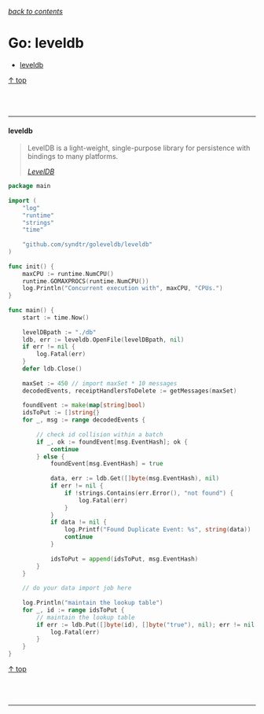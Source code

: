 [*back to contents*](https://github.com/gyuho/learn#contents)<br>

# Go: leveldb

- [leveldb](#leveldb)

[↑ top](#go-leveldb)
<br><br><br><br><hr>


#### leveldb

> LevelDB is a light-weight, single-purpose library for persistence with
> bindings to many platforms.
>
> [*LevelDB*](http://leveldb.org/)


```go
package main
 
import (
	"log"
	"runtime"
	"strings"
	"time"
 
	"github.com/syndtr/goleveldb/leveldb"
)
 
func init() {
	maxCPU := runtime.NumCPU()
	runtime.GOMAXPROCS(runtime.NumCPU())
	log.Println("Concurrent execution with", maxCPU, "CPUs.")
}
 
func main() {
	start := time.Now()
 
	levelDBpath := "./db"
	ldb, err := leveldb.OpenFile(levelDBpath, nil)
	if err != nil {
		log.Fatal(err)
	}
	defer ldb.Close()
 
	maxSet := 450 // import maxSet * 10 messages
	decodedEvents, receiptHandlersToDelete := getMessages(maxSet)
 
	foundEvent := make(map[string]bool)
	idsToPut := []string{}
	for _, msg := range decodedEvents {
 
		// check id collision within a batch
		if _, ok := foundEvent[msg.EventHash]; ok {
			continue
		} else {
			foundEvent[msg.EventHash] = true
 
			data, err := ldb.Get([]byte(msg.EventHash), nil)
			if err != nil {
				if !strings.Contains(err.Error(), "not found") {
					log.Fatal(err)
				}
			}
			if data != nil {
				log.Printf("Found Duplicate Event: %s", string(data))
				continue
			}
 
			idsToPut = append(idsToPut, msg.EventHash)
		}
	}
 
	// do your data import job here
 
	log.Println("maintain the lookup table")
	for _, id := range idsToPut {
		// maintain the lookup table
		if err := ldb.Put([]byte(id), []byte("true"), nil); err != nil {
			log.Fatal(err)
		}
	}
}

```

[↑ top](#go-leveldb)
<br><br><br><br><hr>
